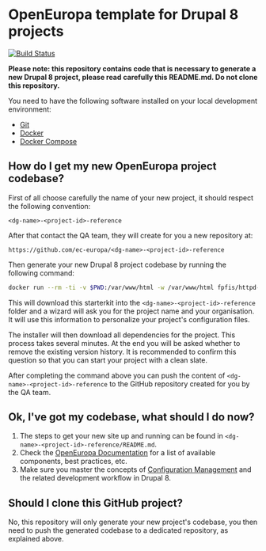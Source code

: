 # OpenEuropa template for Drupal 8 projects

[![Build Status](https://drone.fpfis.eu/api/badges/openeuropa/drupal-site-template/status.svg?branch=master)](https://drone.fpfis.eu/openeuropa/drupal-site-template)

**Please note: this repository contains code that is necessary to generate
a new Drupal 8 project, please read carefully this README.md. Do not clone this repository.**

You need to have the following software installed on your local development environment:

* [Git](https://git-scm.com/)
* [Docker](https://docker.com/)
* [Docker Compose](https://docs.docker.com/compose/install/)

## How do I get my new OpenEuropa project codebase?

First of all choose carefully the name of your new project, it should respect the
following convention:

```
<dg-name>-<project-id>-reference
```

After that contact the QA team, they will create for you a new repository at:

```
https://github.com/ec-europa/<dg-name>-<project-id>-reference
```

Then generate your new Drupal 8 project codebase by running the following command:

```bash
docker run --rm -ti -v $PWD:/var/www/html -w /var/www/html fpfis/httpd-php-dev:7.3 composer create-project vever001/drupal-site-template --stability=dev --remove-vcs <dg-name>-<project-id>-reference
```

This will download this starterkit into the `<dg-name>-<project-id>-reference` folder and a
wizard will ask you for the project name and your organisation. It will use this
information to personalize your project's configuration files.

The installer will then download all dependencies for the project. This process
takes several minutes. At the end you will be asked whether to remove the
existing version history. It is recommended to confirm this question so that you
can start your project with a clean slate.

After completing the command above you can push the content of `<dg-name>-<project-id>-reference`
to the GitHub repository created for you by the QA team.

## Ok, I've got my codebase, what should I do now?

1. The steps to get your new site up and running can be found in
`<dg-name>-<project-id>-reference/README.md`.
2. Check the [OpenEuropa Documentation](https://github.com/openeuropa/documentation)
for a list of available components, best practices, etc.
3. Make sure you master the concepts of [Configuration Management](https://www.drupal.org/docs/8/configuration-management)
and the related development workflow in Drupal 8.

## Should I clone this GitHub project?

No, this repository will only generate your new project's codebase, you then need
to push the generated codebase to a dedicated repository, as explained above.
